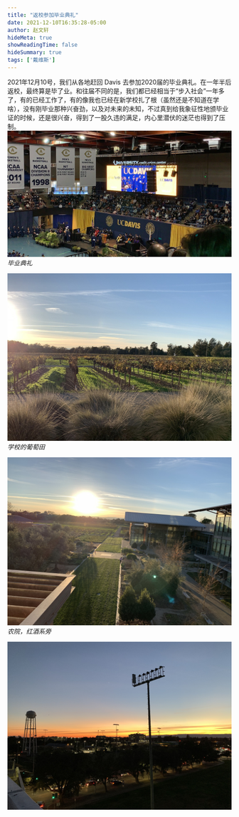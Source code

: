 ```yaml
---
title: "返校参加毕业典礼"
date: 2021-12-10T16:35:28-05:00
author: 赵文轩
hideMeta: true
showReadingTime: false
hideSummary: true
tags: ['戴维斯']
---
```

2021年12月10号，我们从各地赶回 Davis 去参加2020届的毕业典礼。在一年半后返校，最终算是毕了业。和往届不同的是，我们都已经相当于“步入社会”一年多了，有的已经工作了，有的像我也已经在新学校扎了根（虽然还是不知道在学啥），没有刚毕业那种兴奋劲，以及对未来的未知，不过真到给我象征性地颁毕业证的时候，还是很兴奋，得到了一股久违的满足，内心里潜伏的迷茫也得到了压制。
![](ceremony.jpg)
_毕业典礼_

![](vinyard.jpg)
_学校的葡萄田_

![](viticulture.jpg)
_农院，红酒系旁_

![](sunset.jpg)
